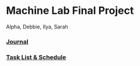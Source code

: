 # Machine Lab Final Project
Alpha, Debbie, Ilya, Sarah


### [Journal](https://github.com/sarahalyahya/machineLab_PanelStory/blob/main/journal.md)
### [Task List & Schedule](https://github.com/sarahalyahya/machineLab_PanelStory/blob/main/tasklist%26schedule.md)
